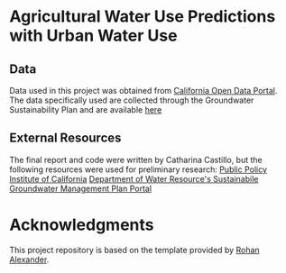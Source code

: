 # Agricultural Water Use Predictions with Urban Water Use

## Data 

Data used in this project was obtained from [California Open Data Portal](data.ca.gov). The data specifically used are collected through the Groundwater Sustainability Plan and are available [here](https://data.ca.gov/dataset/groundwater-sustainability-plan-annual-report-data/resource/d361ff20-b713-4f57-b3a4-65400933b0a1?inner_span=True) 

## External Resources

The final report and code were written by Catharina Castillo, but the following resources were used for preliminary research:
[Public Policy Institute of California](https://www.ppic.org/)
[Department of Water Resource's Sustainabile Groundwater Management Plan Portal](https://sgma.water.ca.gov/portal/)

# Acknowledgments

This project repository is based on the template provided by [Rohan Alexander](https://github.com/RohanAlexander/starter_folder/tree/main).
